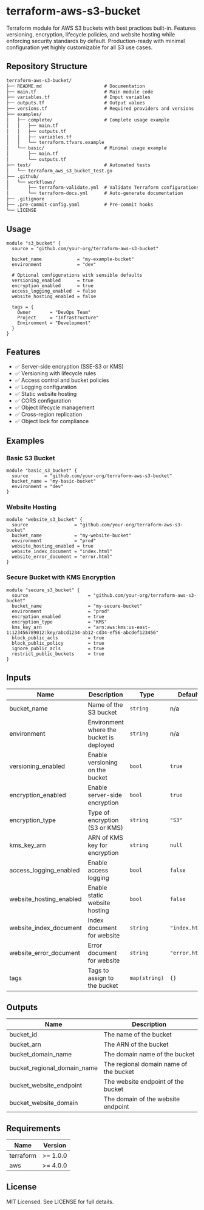 # terraform-aws-s3-bucket

Terraform module for AWS S3 buckets with best practices built-in. Features versioning, encryption, lifecycle policies, and website hosting while enforcing security standards by default. Production-ready with minimal configuration yet highly customizable for all S3 use cases.

## Repository Structure

```markdown
terraform-aws-s3-bucket/
├── README.md                       # Documentation
├── main.tf                         # Main module code
├── variables.tf                    # Input variables
├── outputs.tf                      # Output values
├── versions.tf                     # Required providers and versions
├── examples/
│   ├── complete/                   # Complete usage example
│   │   ├── main.tf
│   │   ├── outputs.tf 
│   │   ├── variables.tf
│   │   └── terraform.tfvars.example
│   └── basic/                      # Minimal usage example
│       ├── main.tf
│       └── outputs.tf
├── test/                           # Automated tests
│   └── terraform_aws_s3_bucket_test.go
├── .github/
│   └── workflows/
│       ├── terraform-validate.yml  # Validate Terraform configurations
│       └── terraform-docs.yml      # Auto-generate documentation
├── .gitignore
├── .pre-commit-config.yaml         # Pre-commit hooks
└── LICENSE
```

## Usage

```hcl
module "s3_bucket" {
  source = "github.com/your-org/terraform-aws-s3-bucket"

  bucket_name             = "my-example-bucket"
  environment             = "dev"
  
  # Optional configurations with sensible defaults
  versioning_enabled      = true
  encryption_enabled      = true
  access_logging_enabled  = false
  website_hosting_enabled = false
  
  tags = {
    Owner       = "DevOps Team"
    Project     = "Infrastructure"
    Environment = "Development"
  }
}
```

## Features

- ✅ Server-side encryption (SSE-S3 or KMS)
- ✅ Versioning with lifecycle rules
- ✅ Access control and bucket policies
- ✅ Logging configuration
- ✅ Static website hosting
- ✅ CORS configuration
- ✅ Object lifecycle management
- ✅ Cross-region replication
- ✅ Object lock for compliance

## Examples

### Basic S3 Bucket

```hcl
module "basic_s3_bucket" {
  source      = "github.com/your-org/terraform-aws-s3-bucket"
  bucket_name = "my-basic-bucket"
  environment = "dev"
}
```

### Website Hosting

```hcl
module "website_s3_bucket" {
  source                 = "github.com/your-org/terraform-aws-s3-bucket"
  bucket_name            = "my-website-bucket"
  environment            = "prod"
  website_hosting_enabled = true
  website_index_document = "index.html"
  website_error_document = "error.html"
}
```

### Secure Bucket with KMS Encryption

```hcl
module "secure_s3_bucket" {
  source                      = "github.com/your-org/terraform-aws-s3-bucket"
  bucket_name                 = "my-secure-bucket"
  environment                 = "prod"
  encryption_enabled          = true
  encryption_type             = "KMS"
  kms_key_arn                 = "arn:aws:kms:us-east-1:123456789012:key/abcd1234-ab12-cd34-ef56-abcdef123456"
  block_public_acls           = true
  block_public_policy         = true
  ignore_public_acls          = true
  restrict_public_buckets     = true
}
```

## Inputs

| Name | Description | Type | Default | Required |
|------|-------------|------|---------|----------|
| bucket_name | Name of the S3 bucket | `string` | n/a | yes |
| environment | Environment where the bucket is deployed | `string` | n/a | yes |
| versioning_enabled | Enable versioning on the bucket | `bool` | `true` | no |
| encryption_enabled | Enable server-side encryption | `bool` | `true` | no |
| encryption_type | Type of encryption (S3 or KMS) | `string` | `"S3"` | no |
| kms_key_arn | ARN of KMS key for encryption | `string` | `null` | no |
| access_logging_enabled | Enable access logging | `bool` | `false` | no |
| website_hosting_enabled | Enable static website hosting | `bool` | `false` | no |
| website_index_document | Index document for website | `string` | `"index.html"` | no |
| website_error_document | Error document for website | `string` | `"error.html"` | no |
| tags | Tags to assign to the bucket | `map(string)` | `{}` | no |

## Outputs

| Name | Description |
|------|-------------|
| bucket_id | The name of the bucket |
| bucket_arn | The ARN of the bucket |
| bucket_domain_name | The domain name of the bucket |
| bucket_regional_domain_name | The regional domain name of the bucket |
| bucket_website_endpoint | The website endpoint of the bucket |
| bucket_website_domain | The domain of the website endpoint |

## Requirements

| Name | Version |
|------|---------|
| terraform | >= 1.0.0 |
| aws | >= 4.0.0 |

## License

MIT Licensed. See LICENSE for full details.